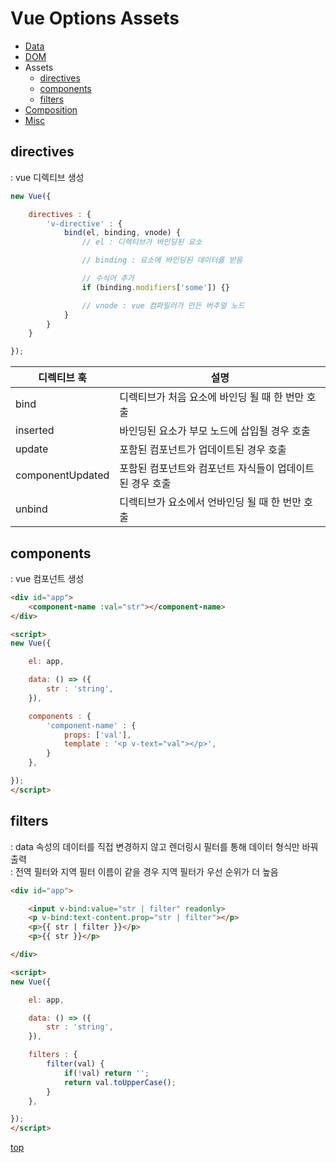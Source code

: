 # Vue Options Assets

- [Data](./vue-options-data.md)
- [DOM](./vue-options-dom.md)
- Assets
    - [directives](./vue-directives.md)
    - [components](./vue-components.md)
    - [filters](./vue-filters.md)
- [Composition](./vue-options-composition.md)
- [Misc](./vue-options-misc.md)



## directives
: vue 디렉티브 생성

```js
new Vue({

    directives : {
        'v-directive' : {
            bind(el, binding, vnode) {
                // el : 디렉티브가 바인딩된 요소

                // binding : 요소에 바인딩된 데이터를 받음

                // 수식어 추가
                if (binding.modifiers['some']) {}

                // vnode : vue 컴파일러가 만든 버추얼 노드
            }
        }
    }

});
```

디렉티브 훅 | 설명
---|---
bind     | 디렉티브가 처음 요소에 바인딩 될 때 한 번만 호출
inserted | 바인딩된 요소가 부모 노드에 삽입될 경우 호출
update   | 포함된 컴포넌트가 업데이트된 경우 호출  
componentUpdated | 포함된 컴포넌트와 컴포넌트 자식들이 업데이트된 경우 호출  
unbind   | 디렉티브가 요소에서 언바인딩 될 때 한 번만 호출  



## components
: vue 컴포넌트 생성

```html
<div id="app">
    <component-name :val="str"></component-name>
</div>

<script>
new Vue({

    el: app,

    data: () => ({
        str : 'string',
    }),

    components : {
        'component-name' : {
            props: ['val'],
            template : '<p v-text="val"></p>',
        }
    },

});
</script>
```



## filters
: data 속성의 데이터를 직접 변경하지 않고 렌더링시 필터를 통해 데이터 형식만 바꿔 출력   
: 전역 필터와 지역 필터 이름이 같을 경우 지역 필터가 우선 순위가 더 높음

```html
<div id="app">

    <input v-bind:value="str | filter" readonly>
    <p v-bind:text-content.prop="str | filter"></p>
    <p>{{ str | filter }}</p>
    <p>{{ str }}</p>

</div>

<script>
new Vue({

    el: app,

    data: () => ({
        str : 'string',
    }),

    filters : {
        filter(val) {
            if(!val) return '';
            return val.toUpperCase();
        }
    },

});
</script>
```



[top](#)
